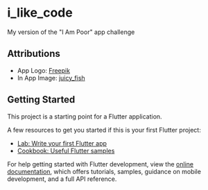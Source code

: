 # i_like_code

My version of the "I Am Poor" app challenge

## Attributions

- App Logo: [Freepik](https://www.flaticon.com/free-icon/programming_1005141?term=programming&page=1&position=25&page=1&position=25&related_id=1005141&origin=search)
- In App Image: [juicy_fish](https://www.flaticon.com/premium-icon/programming_6062646?term=code&page=1&position=19&page=1&position=19&related_id=6062646&origin=search)

## Getting Started

This project is a starting point for a Flutter application.

A few resources to get you started if this is your first Flutter project:

- [Lab: Write your first Flutter app](https://docs.flutter.dev/get-started/codelab)
- [Cookbook: Useful Flutter samples](https://docs.flutter.dev/cookbook)

For help getting started with Flutter development, view the
[online documentation](https://docs.flutter.dev/), which offers tutorials,
samples, guidance on mobile development, and a full API reference.
